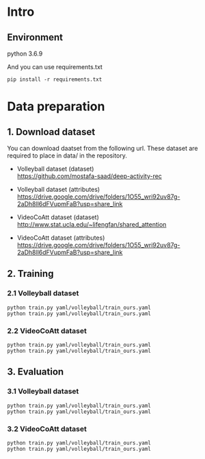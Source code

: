 # Intro

## Environment
python 3.6.9

And you can use requirements.txt
```
pip install -r requirements.txt
```

# Data preparation
## 1. Download dataset
You can download daatset from the following url.
These dataset are required to place in data/ in the repository.

* Volleyball dataset (dataset)  
https://github.com/mostafa-saad/deep-activity-rec

* Volleyball dataset (attributes)  
https://drive.google.com/drive/folders/1O55_wri92uv87g-2aDh8ll6dFVupmFaB?usp=share_link

* VideoCoAtt dataset (dataset)  
http://www.stat.ucla.edu/~lifengfan/shared_attention

* VideoCoAtt dataset (attributes)  
https://drive.google.com/drive/folders/1O55_wri92uv87g-2aDh8ll6dFVupmFaB?usp=share_link

## 2. Training
### 2.1 Volleyball dataset
```
python train.py yaml/volleyball/train_ours.yaml
python train.py yaml/volleyball/train_ours.yaml
```

### 2.2 VideoCoAtt dataset
```
python train.py yaml/volleyball/train_ours.yaml
python train.py yaml/volleyball/train_ours.yaml
```

## 3. Evaluation
### 3.1 Volleyball dataset
```
python train.py yaml/volleyball/train_ours.yaml
python train.py yaml/volleyball/train_ours.yaml
```


### 3.2 VideoCoAtt dataset
```
python train.py yaml/volleyball/train_ours.yaml
python train.py yaml/volleyball/train_ours.yaml
```
